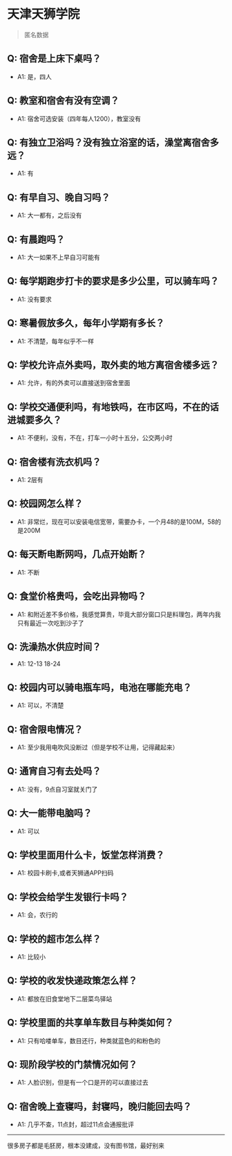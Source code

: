 # 天津天狮学院
> 匿名数据
## Q: 宿舍是上床下桌吗？
- A1: 是，四人
## Q: 教室和宿舍有没有空调？
- A1: 宿舍可选安装（四年每人1200），教室没有
## Q: 有独立卫浴吗？没有独立浴室的话，澡堂离宿舍多远？
- A1: 有
## Q: 有早自习、晚自习吗？
- A1: 大一都有，之后没有
## Q: 有晨跑吗？
- A1: 大一如果不上早自习可能有
## Q: 每学期跑步打卡的要求是多少公里，可以骑车吗？
- A1: 没有要求
## Q: 寒暑假放多久，每年小学期有多长？
- A1: 不清楚，每年似乎不一样
## Q: 学校允许点外卖吗，取外卖的地方离宿舍楼多远？
- A1: 允许，有的外卖可以直接送到宿舍里面
## Q: 学校交通便利吗，有地铁吗，在市区吗，不在的话进城要多久？
- A1: 不便利，没有，不在，打车一小时十五分，公交两小时
## Q: 宿舍楼有洗衣机吗？
- A1: 2层有
## Q: 校园网怎么样？
- A1: 非常烂，现在可以安装电信宽带，需要办卡，一个月48的是100M，58的是200M
## Q: 每天断电断网吗，几点开始断？
- A1: 不断
## Q: 食堂价格贵吗，会吃出异物吗？
- A1: 和附近差不多价格，我感觉算贵，毕竟大部分窗口只是料理包，两年内我只有最近一次吃到沙子了
## Q: 洗澡热水供应时间？
- A1: 12-13 18-24
## Q: 校园内可以骑电瓶车吗，电池在哪能充电？
- A1: 可以，不清楚
## Q: 宿舍限电情况？
- A1: 至少我用电吹风没断过（但是学校不让用，记得藏起来）
## Q: 通宵自习有去处吗？
- A1: 没有，9点自习室就关门了
## Q: 大一能带电脑吗？
- A1: 可以
## Q: 学校里面用什么卡，饭堂怎样消费？
- A1: 校园卡刷卡,或者天狮通APP扫码
## Q: 学校会给学生发银行卡吗？
- A1: 会，农行的
## Q: 学校的超市怎么样？
- A1: 比较小
## Q: 学校的收发快递政策怎么样？
- A1: 都放在旧食堂地下二层菜鸟驿站
## Q: 学校里面的共享单车数目与种类如何？
- A1: 只有哈喽单车，数目还行，种类就蓝色的和粉色的
## Q: 现阶段学校的门禁情况如何？
- A1: 人脸识别，但是有一个口是开的可以直接过去
## Q: 宿舍晚上查寝吗，封寝吗，晚归能回去吗？
- A1: 几乎不查，11点封，超过11点会通报批评
***
很多房子都是毛胚房，根本没建成，没有图书馆，最好别来